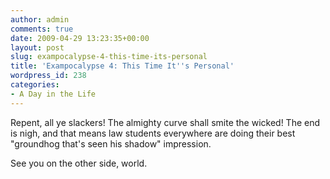 ```yaml
---
author: admin
comments: true
date: 2009-04-29 13:23:35+00:00
layout: post
slug: exampocalypse-4-this-time-its-personal
title: 'Exampocalypse 4: This Time It''s Personal'
wordpress_id: 238
categories:
- A Day in the Life
---
```


Repent, all ye slackers! The almighty curve shall smite the wicked! The end is nigh, and that means law students everywhere are doing their best "groundhog that's seen his shadow" impression.

See you on the other side, world.
